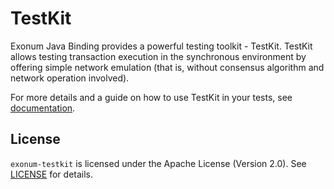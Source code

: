 # TestKit

Exonum Java Binding provides a powerful testing toolkit - TestKit.
TestKit allows testing transaction execution in the synchronous environment by offering simple
network emulation (that is, without consensus algorithm and network operation involved).

For more details and a guide on how to use TestKit in your tests, see
[documentation][exonum-testkit].

## License

`exonum-testkit` is licensed under the
Apache License (Version 2.0).
See [LICENSE](../../LICENSE) for details.

[exonum-testkit]: https://exonum.com/doc/version/0.11/get-started/java-binding/#testing
